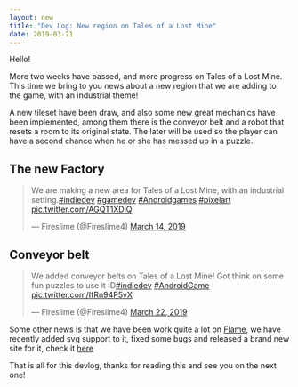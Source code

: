 ```yaml
---
layout: new
title: "Dev Log: New region on Tales of a Lost Mine"
date: 2019-03-21
---
```


Hello!

More two weeks have passed, and more progress on Tales of a Lost Mine. This time we bring to you news about a new region that we are adding to the game, with an industrial theme!

A new tileset have been draw, and also some new great mechanics have been implemented, among them there is the conveyor belt and a robot that resets a room to its original state. The later will be used so the player can have a second chance when he or she has messed up in a puzzle.


## The new Factory
<blockquote class="twitter-tweet" data-lang="en"><p lang="en" dir="ltr">We are making a new area for Tales of a Lost Mine, with an industrial setting.<a href="https://twitter.com/hashtag/indiedev?src=hash&amp;ref_src=twsrc%5Etfw">#indiedev</a> <a href="https://twitter.com/hashtag/gamedev?src=hash&amp;ref_src=twsrc%5Etfw">#gamedev</a> <a href="https://twitter.com/hashtag/Androidgames?src=hash&amp;ref_src=twsrc%5Etfw">#Androidgames</a> <a href="https://twitter.com/hashtag/pixelart?src=hash&amp;ref_src=twsrc%5Etfw">#pixelart</a> <a href="https://t.co/AGQT1XDiQj">pic.twitter.com/AGQT1XDiQj</a></p>&mdash; Fireslime (@Fireslime4) <a href="https://twitter.com/Fireslime4/status/1106326798743322624?ref_src=twsrc%5Etfw">March 14, 2019</a></blockquote>
<script async src="https://platform.twitter.com/widgets.js" charset="utf-8"></script>


## Conveyor belt
<blockquote class="twitter-tweet" data-lang="en"><p lang="en" dir="ltr">We added conveyor belts on Tales of a Lost Mine! Got think on some fun puzzles to use it :D<a href="https://twitter.com/hashtag/indiedev?src=hash&amp;ref_src=twsrc%5Etfw">#indiedev</a> <a href="https://twitter.com/hashtag/AndroidGame?src=hash&amp;ref_src=twsrc%5Etfw">#AndroidGame</a> <a href="https://t.co/IfRn94P5vX">pic.twitter.com/IfRn94P5vX</a></p>&mdash; Fireslime (@Fireslime4) <a href="https://twitter.com/Fireslime4/status/1108895726199889922?ref_src=twsrc%5Etfw">March 22, 2019</a></blockquote>

Some other news is that we have been work quite a lot on [Flame](https://github.com/luanpotter/flame), we have recently added svg support to it, fixed some bugs and released a brand new site for it, check it [here](https://flame-engine.org)

That is all for this devlog, thanks for reading this and see you on the next one!

<script async src="https://platform.twitter.com/widgets.js" charset="utf-8"></script>

